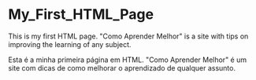 # My_First_HTML_Page
This is my first HTML page. "Como Aprender Melhor" is a site with tips on improving the learning of any subject.

Esta é a minha primeira página em HTML. "Como Aprender Melhor" é um site com dicas de como melhorar o aprendizado de qualquer assunto.
